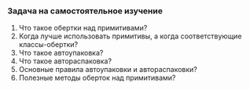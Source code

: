 
### Задача на самостоятельное изучение

1. Что такое обертки над примитивами?
2. Когда лучше использовать примитивы, а когда соответствующие классы-обертки?
3. Что такое автоупаковка?
4. Что такое автораспаковка?
5. Основные правила автоупаковки и автораспаковки?
6. Полезные методы оберток над примитивами?